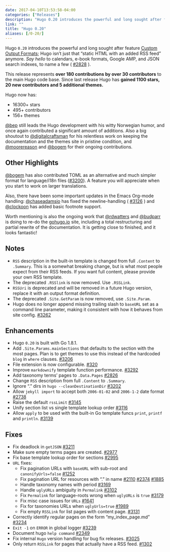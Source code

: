 ```yaml
---
date: 2017-04-10T13:53:58-04:00
categories: ["Releases"]
description: "Hugo 0.20 introduces the powerful and long sought after feature Custom Output Formats"
link: ""
title: "Hugo 0.20"
aliases: [/0-20/]
---
```


Hugo `0.20` introduces the powerful and long sought after feature [Custom Output Formats](http://gohugo.io/extras/output-formats/); Hugo isn’t just that “static HTML with an added RSS feed” anymore. _Say hello_ to calendars, e-book formats, Google AMP, and JSON search indexes, to name a few ( [#2828](https://github.com/gohugoio/hugo/issues/2828) ).

This release represents **over 180 contributions by over 30 contributors** to the main Hugo code base. Since last release Hugo has **gained 1100 stars, 20 new contributors and 5 additional themes.**

Hugo now has:

*   16300+ stars
*   495+ contributors
*   156+ themes

[@bep](https://github.com/bep) still leads the Hugo development with his witty Norwegian humor, and once again contributed a significant amount of additions. Also a big shoutout to [@digitalcraftsman](https://github.com/digitalcraftsman) for his relentless work on keeping the documentation and the themes site in pristine condition, and [@moorereason](https://github.com/moorereason) and [@bogem](https://github.com/bogem) for their ongoing contributions.

## Other Highlights

[@bogem](https://github.com/bogem) has also contributed TOML as an alternative and much simpler format for language/i18n files ([#3200](https://github.com/gohugoio/hugo/issues/3200)). A feature you will appreciate when you start to work on larger translations.

Also, there have been some important updates in the Emacs Org-mode handling: [@chaseadamsio](https://github.com/chaseadamsio) has fixed the newline-handling ( [#3126](https://github.com/gohugoio/hugo/issues/3126) ) and [@clockoon](https://github.com/clockoon) has added basic footnote support.

Worth mentioning is also the ongoing work that [@rdwatters](https://github.com/rdwatters) and [@budparr](https://github.com/budparr) is doing to re-do the [gohugo.io](https://gohugo.io/) site, including a total restructuring and partial rewrite of the documentation. It is getting close to finished, and it looks fantastic!

## Notes

*   `RSS` description in the built-in template is changed from full `.Content` to `.Summary`. This is a somewhat breaking change, but is what most people expect from their RSS feeds. If you want full content, please provide your own RSS template.
*   The deprecated `.RSSlink` is now removed. Use `.RSSLink`.
*   `RSSUri` is deprecated and will be removed in a future Hugo version, replace it with an output format definition.
*   The deprecated `.Site.GetParam` is now removed, use `.Site.Param`.
*   Hugo does no longer append missing trailing slash to `baseURL` set as a command line parameter, making it consistent with how it behaves from site config. [#3262](https://github.com/gohugoio/hugo/issues/3262)

## Enhancements

*   Hugo `0.20` is built with Go 1.8.1.
*   Add `.Site.Params.mainSections` that defaults to the section with the most pages. Plan is to get themes to use this instead of the hardcoded `blog` in `where` clauses. [#3206](https://github.com/gohugoio/hugo/issues/3206)
*   File extension is now configurable. [#320](https://github.com/gohugoio/hugo/issues/320)
*   Improve `markdownify` template function performance. [#3292](https://github.com/gohugoio/hugo/issues/3292)
*   Add taxonomy terms’ pages to `.Data.Pages` [#2826](https://github.com/gohugoio/hugo/issues/2826)
*   Change `RSS` description from full `.Content` to `.Summary`.
*   Ignore “.” dirs in `hugo --cleanDestinationDir` [#3202](https://github.com/gohugoio/hugo/issues/3202)
*   Allow `jekyll import` to accept both `2006-01-02` and `2006-1-2` date format [#2738](https://github.com/gohugoio/hugo/issues/2738)
*   Raise the default `rssLimit` [#3145](https://github.com/gohugoio/hugo/issues/3145)
*   Unify section list vs single template lookup order [#3116](https://github.com/gohugoio/hugo/issues/3116)
*   Allow `apply` to be used with the built-in Go template funcs `print`, `printf` and `println`. [#3139](https://github.com/gohugoio/hugo/issues/3139)

## Fixes

*   Fix deadlock in `getJSON` [#3211](https://github.com/gohugoio/hugo/issues/3211)
*   Make sure empty terms pages are created. [#2977](https://github.com/gohugoio/hugo/issues/2977)
*   Fix base template lookup order for sections [#2995](https://github.com/gohugoio/hugo/issues/2995)
*   `URL` fixes:
    *   Fix pagination URLs with `baseURL` with sub-root and `canonifyUrls=false` [#1252](https://github.com/gohugoio/hugo/issues/1252)
    *   Fix pagination URL for resources with “.” in name [#2110](https://github.com/gohugoio/hugo/issues/2110) [#2374](https://github.com/gohugoio/hugo/issues/2374) [#1885](https://github.com/gohugoio/hugo/issues/1885)
    *   Handle taxonomy names with period [#3169](https://github.com/gohugoio/hugo/issues/3169)
    *   Handle `uglyURLs` ambiguity in `Permalink` [#3102](https://github.com/gohugoio/hugo/issues/3102)
    *   Fix `Permalink` for language-roots wrong when `uglyURLs` is `true` [#3179](https://github.com/gohugoio/hugo/issues/3179)
    *   Fix misc case issues for `URLs` [#1641](https://github.com/gohugoio/hugo/issues/1641)
    *   Fix for taxonomies URLs when `uglyUrls=true` [#1989](https://github.com/gohugoio/hugo/issues/1989)
    *   Fix empty `RSSLink` for list pages with content page. [#3131](https://github.com/gohugoio/hugo/issues/3131)
*   Correctly identify regular pages on the form “my_index_page.md” [#3234](https://github.com/gohugoio/hugo/issues/3234)
*   `Exit -1` on `ERROR` in global logger [#3239](https://github.com/gohugoio/hugo/issues/3239)
*   Document hugo `help command` [#2349](https://github.com/gohugoio/hugo/issues/2349)
*   Fix internal `Hugo` version handling for bug fix releases. [#3025](https://github.com/gohugoio/hugo/issues/3025)
*   Only return `RSSLink` for pages that actually have a RSS feed. [#1302](https://github.com/gohugoio/hugo/issues/1302)
